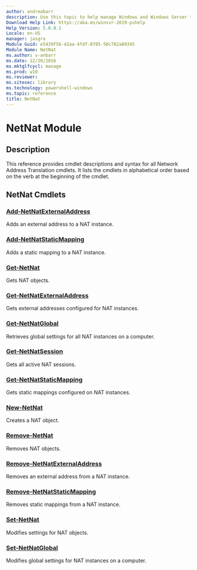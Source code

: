 ```yaml
---
author: andreabarr
description: Use this topic to help manage Windows and Windows Server technologies with Windows PowerShell.
Download Help Link: https://aka.ms/winsvr-2019-pshelp
Help Version: 5.0.0.1
Locale: en-US
manager: jasgro
Module Guid: e5439f56-42aa-4fdf-8705-50c782a89345
Module Name: NetNat
ms.author: v-anbarr
ms.date: 12/20/2016
ms.mktglfcycl: manage
ms.prod: w10
ms.reviewer: 
ms.sitesec: library
ms.technology: powershell-windows
ms.topic: reference
title: NetNat
---
```


# NetNat Module
## Description
This reference provides cmdlet descriptions and syntax for all Network Address Translation cmdlets. It lists the cmdlets in alphabetical order based on the verb at the beginning of the cmdlet.

## NetNat Cmdlets
### [Add-NetNatExternalAddress](./Add-NetNatExternalAddress.md)
Adds an external address to a NAT instance.

### [Add-NetNatStaticMapping](./Add-NetNatStaticMapping.md)
Adds a static mapping to a NAT instance.

### [Get-NetNat](./Get-NetNat.md)
Gets NAT objects.

### [Get-NetNatExternalAddress](./Get-NetNatExternalAddress.md)
Gets external addresses configured for NAT instances.

### [Get-NetNatGlobal](./Get-NetNatGlobal.md)
Retrieves global settings for all NAT instances on a computer.

### [Get-NetNatSession](./Get-NetNatSession.md)
Gets all active NAT sessions.

### [Get-NetNatStaticMapping](./Get-NetNatStaticMapping.md)
Gets static mappings configured on NAT instances.

### [New-NetNat](./New-NetNat.md)
Creates a NAT object.

### [Remove-NetNat](./Remove-NetNat.md)
Removes NAT objects.

### [Remove-NetNatExternalAddress](./Remove-NetNatExternalAddress.md)
Removes an external address from a NAT instance.

### [Remove-NetNatStaticMapping](./Remove-NetNatStaticMapping.md)
Removes static mappings from a NAT instance.

### [Set-NetNat](./Set-NetNat.md)
Modifies settings for NAT objects.

### [Set-NetNatGlobal](./Set-NetNatGlobal.md)
Modifies global settings for NAT instances on a computer.


